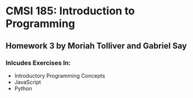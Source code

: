 # CMSI 185: Introduction to Programming

## Homework 3 by Moriah Tolliver and Gabriel Say

### Inlcudes Exercises In:
* Introductory Programming Concepts
* JavaScript
* Python

